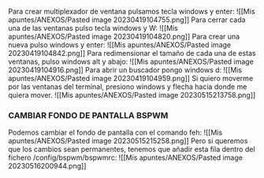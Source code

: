 Para crear multiplexador de ventana pulsamos tecla windows y enter:
![[Mis apuntes/ANEXOS/Pasted image 20230419104755.png]]
Para cerrar cada una de las ventanas pulso tecla windows y W:
![[Mis apuntes/ANEXOS/Pasted image 20230419104820.png]]
Para crear una nueva pulso windows y enter:
![[Mis apuntes/ANEXOS/Pasted image 20230419104842.png]]
Para redimensionar el tamaño de cada una de estas ventanas, pulso windows alt y abajo:
![[Mis apuntes/ANEXOS/Pasted image 20230419104916.png]]
Para abrir un buscador pongo windows d:
![[Mis apuntes/ANEXOS/Pasted image 20230419104959.png]]
Si quiero moverme por las ventanas del terminal, presiono windows y flecha hacia donde me quiera mover.
![[Mis apuntes/ANEXOS/Pasted image 20230515213758.png]]
### CAMBIAR FONDO DE PANTALLA BSPWM
Podemos cambiar el fondo de pantalla con el comando feh:
![[Mis apuntes/ANEXOS/Pasted image 20230515215258.png]]
Pero si queremos que los cambios sean permanentes, tenemos que añadir esta fila dentro del fichero /config/bspwm/bspwmrc:
![[Mis apuntes/ANEXOS/Pasted image 20230516200944.png]]